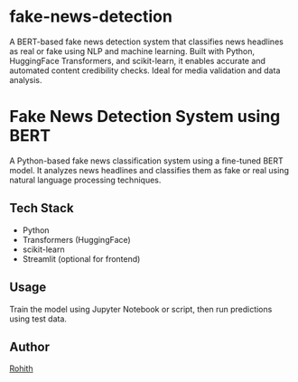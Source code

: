 # fake-news-detection
A BERT-based fake news detection system that classifies news headlines as real or fake using NLP and machine learning. Built with Python, HuggingFace Transformers, and scikit-learn, it enables accurate and automated content credibility checks. Ideal for media validation and data analysis.

# Fake News Detection System using BERT

A Python-based fake news classification system using a fine-tuned BERT model. It analyzes news headlines and classifies them as fake or real using natural language processing techniques.

## Tech Stack
- Python
- Transformers (HuggingFace)
- scikit-learn
- Streamlit (optional for frontend)

## Usage
Train the model using Jupyter Notebook or script, then run predictions using test data.

## Author
[Rohith](https://github.com/codewithrohith-dev)
